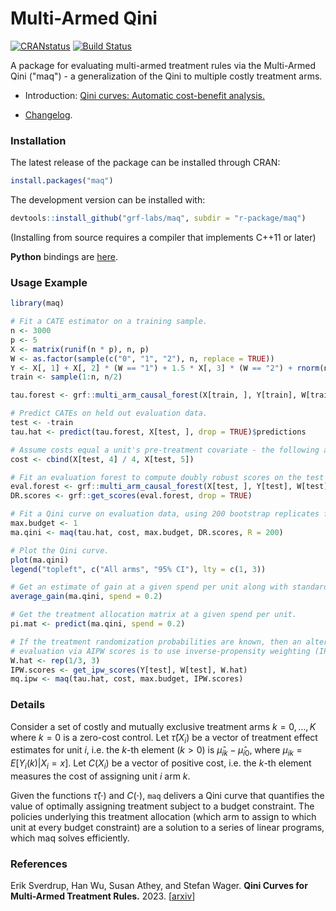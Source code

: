 # Multi-Armed Qini

[![CRANstatus](https://www.r-pkg.org/badges/version/maq)](https://cran.r-project.org/package=maq)
[![Build Status](https://dev.azure.com/grf-labs/grf/_apis/build/status/grf-labs.maq?branchName=master)](https://dev.azure.com/grf-labs/grf/_build/latest?definitionId=5&branchName=master)

A package for evaluating multi-armed treatment rules via the Multi-Armed Qini ("maq") - a generalization of the Qini to multiple costly treatment arms.

* Introduction: [Qini curves: Automatic cost-benefit analysis.](https://grf-labs.github.io/grf/articles/maq.html)

* [Changelog](https://github.com/grf-labs/maq/tree/master/CHANGELOG.md).

### Installation

The latest release of the package can be installed through CRAN:

```R
install.packages("maq")
```

The development version can be installed with:

```R
devtools::install_github("grf-labs/maq", subdir = "r-package/maq")
```
(Installing from source requires a compiler that implements C++11 or later)

**Python** bindings are [here](https://github.com/grf-labs/maq/tree/master/python-package).

### Usage Example

```R
library(maq)

# Fit a CATE estimator on a training sample.
n <- 3000
p <- 5
X <- matrix(runif(n * p), n, p)
W <- as.factor(sample(c("0", "1", "2"), n, replace = TRUE))
Y <- X[, 1] + X[, 2] * (W == "1") + 1.5 * X[, 3] * (W == "2") + rnorm(n)
train <- sample(1:n, n/2)

tau.forest <- grf::multi_arm_causal_forest(X[train, ], Y[train], W[train])

# Predict CATEs on held out evaluation data.
test <- -train
tau.hat <- predict(tau.forest, X[test, ], drop = TRUE)$predictions

# Assume costs equal a unit's pre-treatment covariate - the following are a toy example.
cost <- cbind(X[test, 4] / 4, X[test, 5])

# Fit an evaluation forest to compute doubly robust scores on the test set.
eval.forest <- grf::multi_arm_causal_forest(X[test, ], Y[test], W[test])
DR.scores <- grf::get_scores(eval.forest, drop = TRUE)

# Fit a Qini curve on evaluation data, using 200 bootstrap replicates for confidence intervals.
max.budget <- 1
ma.qini <- maq(tau.hat, cost, max.budget, DR.scores, R = 200)

# Plot the Qini curve.
plot(ma.qini)
legend("topleft", c("All arms", "95% CI"), lty = c(1, 3))

# Get an estimate of gain at a given spend per unit along with standard errors.
average_gain(ma.qini, spend = 0.2)

# Get the treatment allocation matrix at a given spend per unit.
pi.mat <- predict(ma.qini, spend = 0.2)

# If the treatment randomization probabilities are known, then an alternative to
# evaluation via AIPW scores is to use inverse-propensity weighting (IPW).
W.hat <- rep(1/3, 3)
IPW.scores <- get_ipw_scores(Y[test], W[test], W.hat)
mq.ipw <- maq(tau.hat, cost, max.budget, IPW.scores)
```

### Details

Consider a set of costly and mutually exclusive treatment arms $k = 0, \ldots, K$ where $k=0$ is a zero-cost control. Let $\hat \tau(X_i)$ be a vector of treatment effect estimates for unit $i$, i.e. the $k$-th element ($k > 0$) is $\hat \mu_{ik} - \hat \mu_{i0}$, where $\mu_{ik} = E[Y_i(k) | X_i = x]$. Let $C(X_i)$ be a vector of positive cost, i.e. the $k$-th element measures the cost of assigning unit $i$ arm $k$.

Given the functions $\hat \tau(\cdot)$ and $C(\cdot)$, `maq` delivers a Qini curve that quantifies the value of optimally assigning treatment subject to a budget constraint. The policies underlying this treatment allocation (which arm to assign to which unit at every budget constraint) are a solution to a series of linear programs, which maq solves efficiently.

### References

Erik Sverdrup, Han Wu, Susan Athey, and Stefan Wager.
<b>Qini Curves for Multi-Armed Treatment Rules.</b> 2023.
[<a href="https://arxiv.org/abs/2306.11979">arxiv</a>]
